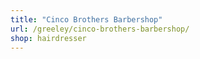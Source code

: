 ```yaml
---
title: "Cinco Brothers Barbershop"
url: /greeley/cinco-brothers-barbershop/
shop: hairdresser
---
```

